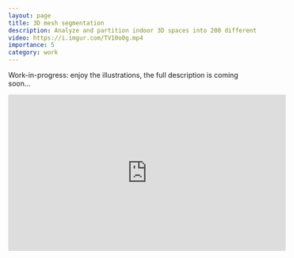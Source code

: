 ```yaml
---
layout: page
title: 3D mesh segmentation
description: Analyze and partition indoor 3D spaces into 200 different classes, using transformers!
video: https://i.imgur.com/TV10o0g.mp4
importance: 5
category: work
---
```



Work-in-progress: enjoy the illustrations, the full description is coming soon...

<iframe width="560" height="315" src="https://www.youtube-nocookie.com/embed/jeo4xKYwoGc" title="YouTube video player" frameborder="0" allow="accelerometer; autoplay; clipboard-write; encrypted-media; gyroscope; picture-in-picture" allowfullscreen></iframe>